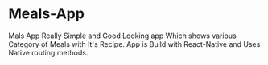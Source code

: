 # Meals-App
Mals App Really Simple and Good Looking app Which shows various Category of Meals with It's Recipe.
App is Build with React-Native and Uses Native routing methods.
